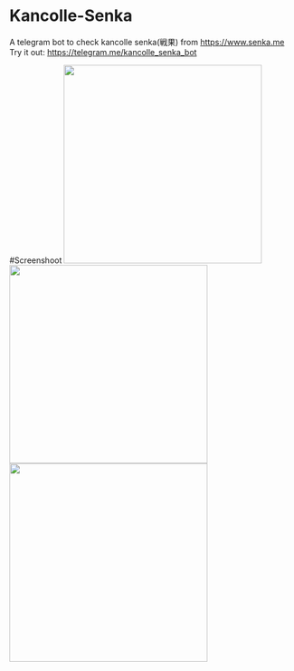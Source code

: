 # Kancolle-Senka
A telegram bot to check kancolle senka(戦果) from https://www.senka.me<br />
Try it out: https://telegram.me/kancolle_senka_bot

#Screenshoot
<img src="https://na.cx/i/14v8Bi.png" width="350">
<img src="https://na.cx/i/3Ov29g.png" width="350">
<img src="https://na.cx/i/3n2Uc8.png" width="350">
